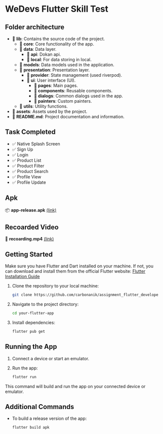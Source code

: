 # WeDevs Flutter Skill Test

## Folder architecture
- 📁 **lib**: Contains the source code of the project.
    - 📁 **core**: Core functionality of the app.
    - 📁 **data**: Data layer.
        - 📁 **api**: Dokan api.
        - 📁 **local**: For data storing in local.
    - 📁 **models**: Data models used in the application.
    - 📁 **presentation**: Presentation layer.
        - 📁 **provider**: State management (used riverpod).
        - 📁 **ui**: User interface (UI).
            - 📁 **pages**: Main pages.
            - 📁 **components**: Reusable components.
            - 📁 **dialogs**: Common dialogs used in the app.
            - 📁 **painters**: Custom painters.
    - 📁 **utils**: Utility functions.
- 📁 **assets**: Assets used by the project.
- 📄 **README.md**: Project documentation and information.

## Task Completed
- ✅ Native Splash Screen
- ✅ Sign Up
- ✅ Login
- ✅ Product List
- ✅ Product Filter
- ✅ Product Search
- ✅ Profile View
- ✅ Profile Update

## Apk
📦 **app-release.apk**   [(link)](https://drive.google.com/file/d/1avHv733R1OVEBWeYR1bxH1jJtsN8C4QI/view?usp=sharing)

## Recoarded Video
🎥 **recoarding.mp4**   [(link)](https://drive.google.com/file/d/1v1WBWLgYxlmz__-NBATQxQDmeKAJv5D7/view?usp=sharing)

## Getting Started

Make sure you have Flutter and Dart installed on your machine. If not, you can download and install them from the official Flutter website: [Flutter Installation Guide](https://flutter.dev/docs/get-started/install)

1. Clone the repository to your local machine:

    ```bash
    git clone https://github.com/carbonanik/assignment_flutter_developer_wedevs.git
    ```

2. Navigate to the project directory:

    ```bash
    cd your-flutter-app
    ```

3. Install dependencies:

    ```bash
    flutter pub get
    ```

## Running the App

1. Connect a device or start an emulator.

2. Run the app:

    ```bash
    flutter run
    ```

This command will build and run the app on your connected device or emulator.

## Additional Commands

- To build a release version of the app:

    ```bash
    flutter build apk
    ```
  
